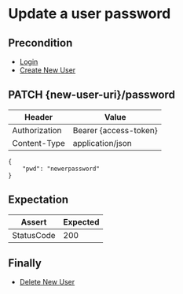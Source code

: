 # Update a user password

## Precondition

* [Login](../common/login.md)
* [Create New User](../common/create-new-user.md)

## PATCH {new-user-uri}/password

| Header | Value |
| - | - |
| Authorization | Bearer {access-token} |
| Content-Type | application/json |

```
{
    "pwd": "newerpassword"
}
```

## Expectation

| Assert | Expected |
| - | - |
| StatusCode | 200 |

## Finally

* [Delete New User](../common/delete-new-user.md)

